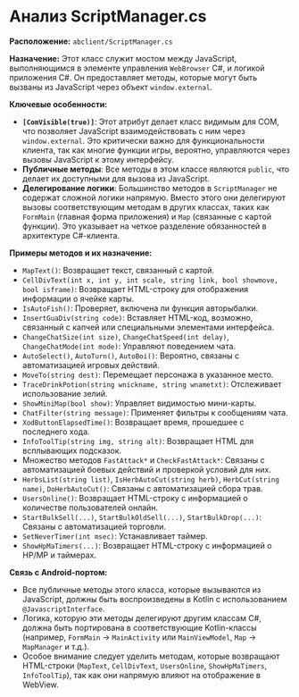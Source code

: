 # Анализ ScriptManager.cs

**Расположение:** `abclient/ScriptManager.cs`

**Назначение:**
Этот класс служит мостом между JavaScript, выполняющимся в элементе управления `WebBrowser` C#, и логикой приложения C#. Он предоставляет методы, которые могут быть вызваны из JavaScript через объект `window.external`.

**Ключевые особенности:**

*   **`[ComVisible(true)]`**: Этот атрибут делает класс видимым для COM, что позволяет JavaScript взаимодействовать с ним через `window.external`. Это критически важно для функциональности клиента, так как многие функции игры, вероятно, управляются через вызовы JavaScript к этому интерфейсу.
*   **Публичные методы**: Все методы в этом классе являются `public`, что делает их доступными для вызова из JavaScript.
*   **Делегирование логики**: Большинство методов в `ScriptManager` не содержат сложной логики напрямую. Вместо этого они делегируют вызовы соответствующим методам в других классах, таких как `FormMain` (главная форма приложения) и `Map` (связанные с картой функции). Это указывает на четкое разделение обязанностей в архитектуре C#-клиента.

**Примеры методов и их назначение:**

*   `MapText()`: Возвращает текст, связанный с картой.
*   `CellDivText(int x, int y, int scale, string link, bool showmove, bool isframe)`: Возвращает HTML-строку для отображения информации о ячейке карты.
*   `IsAutoFish()`: Проверяет, включена ли функция авторыбалки.
*   `InsertGuaDiv(string code)`: Вставляет HTML-код, возможно, связанный с капчей или специальными элементами интерфейса.
*   `ChangeChatSize(int size)`, `ChangeChatSpeed(int delay)`, `ChangeChatMode(int mode)`: Управляют поведением чата.
*   `AutoSelect()`, `AutoTurn()`, `AutoBoi()`: Вероятно, связаны с автоматизацией игровых действий.
*   `MoveTo(string dest)`: Перемещает персонажа в указанное место.
*   `TraceDrinkPotion(string wnickname, string wnametxt)`: Отслеживает использование зелий.
*   `ShowMiniMap(bool show)`: Управляет видимостью мини-карты.
*   `ChatFilter(string message)`: Применяет фильтры к сообщениям чата.
*   `XodButtonElapsedTime()`: Возвращает время, прошедшее с последнего хода.
*   `InfoToolTip(string img, string alt)`: Возвращает HTML для всплывающих подсказок.
*   Множество методов `FastAttack*` и `CheckFastAttack*`: Связаны с автоматизацией боевых действий и проверкой условий для них.
*   `HerbsList(string list)`, `IsHerbAutoCut(string herb)`, `HerbCut(string name)`, `DoHerbAutoCut()`: Связаны с автоматизацией сбора трав.
*   `UsersOnline()`: Возвращает HTML-строку с информацией о количестве пользователей онлайн.
*   `StartBulkSell(...)`, `StartBulkOldSell(...)`, `StartBulkDrop(...)`: Связаны с автоматизацией торговли.
*   `SetNeverTimer(int msec)`: Устанавливает таймер.
*   `ShowHpMaTimers(...)`: Возвращает HTML-строку с информацией о HP/MP и таймерах.

**Связь с Android-портом:**

*   Все публичные методы этого класса, которые вызываются из JavaScript, должны быть воспроизведены в Kotlin с использованием `@JavascriptInterface`.
*   Логика, которую эти методы делегируют другим классам C#, должна быть портирована в соответствующие Kotlin-классы (например, `FormMain` -> `MainActivity` или `MainViewModel`, `Map` -> `MapManager` и т.д.).
*   Особое внимание следует уделить методам, которые возвращают HTML-строки (`MapText`, `CellDivText`, `UsersOnline`, `ShowHpMaTimers`, `InfoToolTip`), так как они напрямую влияют на отображение в WebView.
